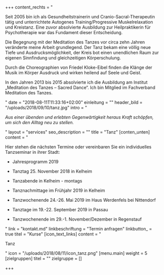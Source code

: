 +++
content_rechts = "<p>Seit 2005 bin ich als Gesundheitstrainerin und Cranio-Sacral-Therapeutin tätig und unterrichtete Autogenes Training/Progressive Muskelrelaxation und Kreistanz. Eine zuvor absolvierte Ausbildung zur Heilpraktikerin für Psychotherapie war das Fundament dieser Entscheidung.</p><p>Die Begegnung mit der Meditation des Tanzes vor circa zehn Jahren veränderte meine Arbeit grundlegend. Der Tanz bekam eine völlig neue Tiefe und Ausdrucksmöglichkeit, der Kreis bot einen unendlichen Raum zur eigenen Sinnfindung und gleichzeitigen Körperschulung. </p><p>Durch die Choreographien von Friedel Kloke-Eibel finden die Klänge der Musik im Körper Ausdruck und wirken heilend auf Seele und Geist.</p><p>In den Jahren 2013 bis 2015 absolvierte ich die Ausbildung am Institut „Meditation des Tanzes – Sacred Dance“. Ich bin Mitglied im Fachverband Meditation des Tanzes.</p>"
date = "2018-08-11T11:33:16+02:00"
einleitung = ""
header_bild = "/uploads/2018/09/10/tanz.jpg"
intro = "<p><em>Aus einer übenden und erlebten Gegenwärtigkeit heraus Kraft schöpfen, um sich den Alltag neu zu stellen.</em></p>"
layout = "services"
seo_description = ""
title = "Tanz"
[conten_unten]
content = "<p>Hier stehen die nächsten Termine oder vereinbaren Sie ein individuelles Tanzseminar in ihrer Stadt:</p><ul><li><p>Jahresprogramm 2019</p></li><li><p>Tanztag 25. November 2018 in Kelheim</p></li><li><p>Tanzabende in Kelheim - montags</p></li><li><p>Tanznachmittage im Frühjahr 2019 in Kelheim</p></li><li><p>Tanzwochenende 24.-26. Mai 2019 im Haus Werdenfels  bei Nittendorf</p></li><li><p>Tanztage im 19.-22. September 2019 in Passau</p></li><li><p>Tanzwochenende im 29.-1. November/Dezember in Regenstauf</p></li></p></ul>"
link = "kontakt.md"
linkbeschriftung = "Termin anfragen"
linkbutton_ = true
titel = "Kurse"
[icon_text_links]
content = "<p>Tanz</p>"
icon = "/uploads/2018/08/11/icon_tanz.png"
[menu.main]
weight = 5
[zielgruppen]
titel = ""
zielgruppe = []

+++

